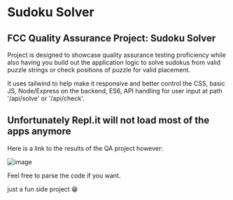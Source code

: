 # Sudoku Solver

## FCC Quality Assurance Project: Sudoku Solver

Project is designed to showcase quality assurance testing proficiency while also having you build out the application logic to solve sudokus from valid puzzle strings or check positions of puzzle for valid placement.

It uses tailwind to help make it responsive and better control the CSS, basic JS, Node/Express on the backend, ES6, API handling for user input at path '/api/solve' or '/api/check'.

## Unfortunately Repl.it will not load most of the apps anymore

Here is a link to the results of the QA project however:

![image](https://user-images.githubusercontent.com/10363122/211681819-ce6f163a-33af-48df-9b8d-62aa84272629.png)

Feel free to parse the code if you want.

just a fun side project 😁
